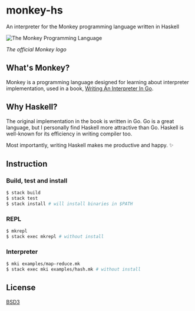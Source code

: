 # monkey-hs

An interpreter for the Monkey programming language written in Haskell

![The Monkey Programming Language](https://cloud.githubusercontent.com/assets/1013641/22617482/9c60c27c-eb09-11e6-9dfa-b04c7fe498ea.png)

*The official Monkey logo*

## What's Monkey?

Monkey is a programming language designed for learning about interpreter
implementation, used in a book, [Writing An Interpreter In Go](https://interpreterbook.com/#the-monkey-programming-language).

## Why Haskell?

The original implementation in the book is written in Go. Go is a great
language, but I personally find Haskell more attractive than Go. Haskell is
well-known for its efficiency in writing compiler too.

Most importantly, writing Haskell makes me productive and happy. :sparkles:

## Instruction

### Build, test and install

```bash
$ stack build
$ stack test
$ stack install # will install binaries in $PATH
```

### REPL

```bash
$ mkrepl
$ stack exec mkrepl # without install
```

### Interpreter

``` bash
$ mki examples/map-reduce.mk
$ stack exec mki examples/hash.mk # without install
```

## License

[BSD3](LICENSE)
